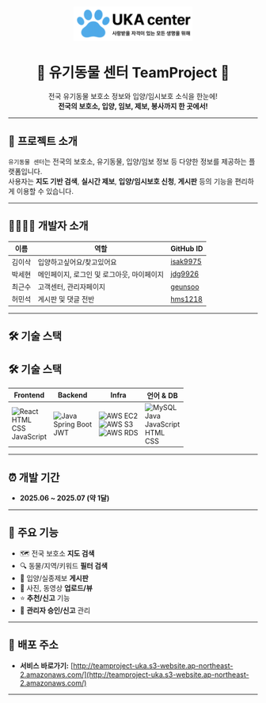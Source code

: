 <!-- 로고나 메인 이미지 있으면 아래에 넣으세요! -->
<p align="center">
  <img src="FrontEnd/src/assets/MainLogo.png" alt="유기동물 센터" width="240" />
</p>

<h1 align="center">🐾 유기동물 센터 TeamProject 🐾</h1>

<p align="center">
  전국 유기동물 보호소 정보와 입양/임시보호 소식을 한눈에!<br/>
  <b>전국의 보호소, 입양, 임보, 제보, 봉사까지 한 곳에서!</b>
</p>

---

## 🚀 프로젝트 소개

`유기동물 센터`는 전국의 보호소, 유기동물, 입양/임보 정보 등 다양한 정보를 제공하는 플랫폼입니다.  
사용자는 **지도 기반 검색**, **실시간 제보**, **입양/임시보호 신청**, **게시판** 등의 기능을 편리하게 이용할 수 있습니다.

---

## 👨‍👩‍👧‍👦 개발자 소개

| 이름      | 역할         | GitHub ID      |
| --------- | ------------| -------------- |
| 김이삭    | 입양하고싶어요/찾고있어요  | [isak9975](#) |
| 박세현    | 메인페이지, 로그인 및 로그아웃, 마이페이지      | [	jdg9926](#)      |
| 최근수    | 고객센터, 관리자페이지      | [geunsoo](#)      |
| 허민석    | 게시판 및 댓글 전반      | [hms1218](#)      |

---

## 🛠️ 기술 스택

## 🛠️ 기술 스택

| Frontend               | Backend        | Infra           | 언어 & DB     |
| ---------------------- | ------------- | --------------- | ------------- |
| ![React](https://img.shields.io/badge/React-20232a?style=flat&logo=react&logoColor=61dafb) <br> HTML <br> CSS <br> JavaScript | ![Java](https://img.shields.io/badge/Java-007396?style=flat&logo=java&logoColor=white) <br> Spring Boot <br> JWT | ![AWS EC2](https://img.shields.io/badge/EC2-FF9900?style=flat&logo=amazon-aws&logoColor=white) <br> ![AWS S3](https://img.shields.io/badge/S3-569A31?style=flat&logo=amazon-aws&logoColor=white) <br> ![AWS RDS](https://img.shields.io/badge/RDS-527FFF?style=flat&logo=amazon-aws&logoColor=white) | ![MySQL](https://img.shields.io/badge/MySQL-4479A1?style=flat&logo=mysql&logoColor=white) <br> Java <br> JavaScript <br> HTML <br> CSS |


---

## ⏰ 개발 기간

- **2025.06 ~ 2025.07 (약 1달)**

---


## 🌟 주요 기능

- 🗺️ 전국 보호소 **지도 검색**
- 🔍 동물/지역/키워드 **필터 검색**
- 📝 입양/실종제보 **게시판**
- 📸 사진, 동영상 **업로드/뷰**
- ⭐ **추천/신고** 기능
- 👮 **관리자 승인/신고** 관리

---

## 🔗 배포 주소

- **서비스 바로가기:** [http://teamproject-uka.s3-website.ap-northeast-2.amazonaws.com/](http://teamproject-uka.s3-website.ap-northeast-2.amazonaws.com/)

---
